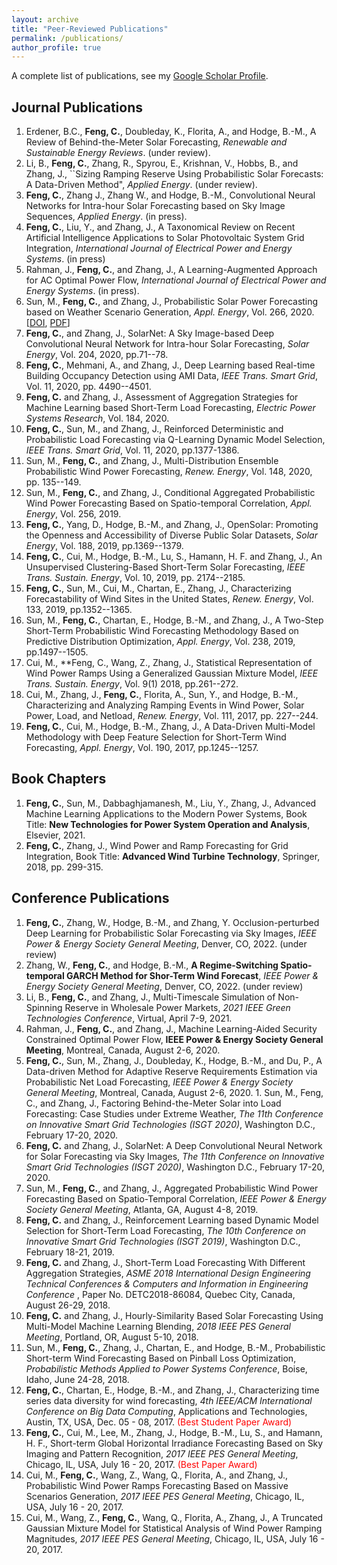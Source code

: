 ```yaml
---
layout: archive
title: "Peer-Reviewed Publications"
permalink: /publications/
author_profile: true
---
```


A complete list of publications, see my [Google Scholar Profile](https://scholar.google.com/citations?user=pT_iWwoAAAAJ&hl=en). 

Journal Publications
------
1. Erdener, B.C., **Feng, C.**, Doubleday, K., Florita, A., and Hodge, B.-M., A Review of Behind-the-Meter Solar Forecasting, *Renewable and Sustainable Energy Reviews*. (under review).	
1.  Li, B., **Feng, C.**, Zhang, R., Spyrou, E., Krishnan, V., Hobbs, B., and Zhang, J., ``Sizing Ramping Reserve Using Probabilistic Solar Forecasts: A Data-Driven Method", *Applied Energy*. (under review).		
1. **Feng, C.**, Zhang J., Zhang W., and Hodge, B.-M., Convolutional Neural Networks for Intra-hour Solar Forecasting based on Sky Image Sequences, *Applied Energy*. (in press).
1. **Feng, C.**, Liu, Y., and Zhang, J., A Taxonomical Review on Recent Artificial Intelligence Applications to Solar Photovoltaic System Grid Integration, *International Journal of Electrical Power and Energy Systems*. (in press)
1. Rahman, J., **Feng, C.**, and Zhang, J., A Learning-Augmented Approach for AC Optimal Power Flow, *International Journal of Electrical Power and Energy Systems*. (in press).
1. Sun, M., **Feng, C.**, and Zhang, J., Probabilistic Solar Power Forecasting based on Weather Scenario Generation, *Appl. Energy*, Vol. 266, 2020. [[DOI](https://www.sciencedirect.com/science/article/abs/pii/S0306261920303354), [PDF]("https://github.com/fengcong1992/fengcong1992.github.io/blob/master/files/publication/Feng_2020_AppliedEnergy.pdf")]
1. **Feng, C.**, and Zhang, J., SolarNet: A Sky Image-based Deep Convolutional Neural Network for Intra-hour Solar Forecasting, *Solar Energy*, Vol. 204, 2020, pp.71--78. 
1. **Feng, C.**, Mehmani, A., and Zhang, J., Deep Learning based Real-time Building Occupancy Detection using AMI Data, *IEEE Trans. Smart Grid*, Vol. 11, 2020, pp. 4490--4501. 
1. **Feng, C.** and Zhang, J., Assessment of Aggregation Strategies for Machine Learning based Short-Term Load Forecasting, *Electric Power Systems Research*, Vol. 184, 2020. 
1.	 **Feng, C.**, Sun, M., and Zhang, J., Reinforced Deterministic and Probabilistic Load Forecasting via Q-Learning Dynamic Model Selection, *IEEE Trans. Smart Grid*, Vol. 11, 2020, pp.1377-1386. 
1.	 Sun, M., **Feng, C.**, and Zhang, J., Multi-Distribution Ensemble Probabilistic Wind Power Forecasting, *Renew. Energy*, Vol. 148, 2020, pp. 135--149. 
1.	 Sun, M., **Feng, C.**, and Zhang, J., Conditional Aggregated Probabilistic Wind Power Forecasting Based on Spatio-temporal Correlation, *Appl. Energy*, Vol. 256, 2019.
1.	 **Feng, C.**, Yang, D., Hodge, B.-M., and Zhang, J., OpenSolar: Promoting the Openness and Accessibility of Diverse Public Solar Datasets, *Solar Energy*, Vol. 188, 2019, pp.1369--1379. 
1.	 **Feng, C.**, Cui, M., Hodge, B.-M., Lu, S., Hamann, H. F. and Zhang, J., An Unsupervised Clustering-Based Short-Term Solar Forecasting, *IEEE Trans. Sustain. Energy*, Vol. 10, 2019, pp. 2174--2185.
1.	 **Feng, C.**, Sun, M., Cui, M., Chartan, E., Zhang, J., Characterizing Forecastability of Wind Sites in the United States,  *Renew. Energy*, Vol. 133, 2019, pp.1352--1365. 
1.	 Sun, M., **Feng, C.**, Chartan, E., Hodge, B.-M., and Zhang, J., A Two-Step Short-Term Probabilistic Wind Forecasting Methodology Based on Predictive Distribution Optimization, *Appl. Energy*, Vol. 238, 2019, pp.1497--1505. 
1.	 Cui, M., **Feng, C., Wang, Z., Zhang, J., Statistical Representation of Wind Power Ramps Using a Generalized Gaussian Mixture Model, *IEEE Trans. Sustain. Energy*, Vol. 9(1) 2018, pp.261--272.
1.	 Cui, M., Zhang, J., **Feng, C.**, Florita, A., Sun, Y., and Hodge, B.-M., Characterizing and Analyzing Ramping Events in Wind Power, Solar Power, Load, and Netload, *Renew. Energy*, Vol. 111, 2017, pp. 227--244.
1.	**Feng, C.**, Cui, M., Hodge, B.-M., Zhang, J., A Data-Driven Multi-Model Methodology with Deep Feature Selection for Short-Term Wind Forecasting, *Appl. Energy*, Vol. 190, 2017, pp.1245--1257.
	
Book Chapters
------
1. **Feng, C.**, Sun, M., Dabbaghjamanesh, M., Liu, Y., Zhang, J., Advanced Machine Learning Applications to the Modern Power Systems, Book Title: **New Technologies for Power System Operation and Analysis**, Elsevier, 2021. 
1. **Feng, C.**, Zhang, J., Wind Power and Ramp Forecasting for Grid Integration, Book Title: **Advanced Wind Turbine Technology**, Springer, 2018, pp. 299-315.

Conference Publications
------
1. **Feng, C.**, Zhang, W.,  Hodge, B.-M., and Zhang, Y. Occlusion-perturbed Deep Learning for Probabilistic Solar Forecasting via Sky Images, *IEEE Power \& Energy Society General Meeting*, Denver, CO, 2022. (under review)  
1. Zhang, W., **Feng, C.**, and Hodge, B.-M., **A Regime-Switching Spatio-temporal GARCH Method for Shor-Term Wind Forecast**, *IEEE Power & Energy Society General Meeting*, Denver, CO, 2022. (under review)  
1. Li, B., **Feng, C.**, and Zhang, J., Multi-Timescale Simulation of Non-Spinning Reserve in Wholesale Power Markets, *2021 IEEE Green Technologies Conference*, Virtual, April 7-9, 2021. 
1. Rahman, J., **Feng, C.**, and Zhang, J., Machine Learning-Aided Security Constrained Optimal Power Flow, **IEEE Power & Energy Society General Meeting**, Montreal, Canada, August 2-6, 2020.  
1. **Feng, C.**, Sun, M., Zhang, J., Doubleday, K., Hodge, B.-M., and Du, P., A Data-driven Method for Adaptive Reserve Requirements Estimation via Probabilistic Net Load Forecasting, *IEEE Power & Energy Society General Meeting*, Montreal, Canada, August 2-6, 2020. 1.	Sun, M., Feng, C., and Zhang, J., Factoring Behind-the-Meter Solar into Load Forecasting: Case Studies under Extreme Weather, *The 11th Conference on Innovative Smart Grid Technologies (ISGT 2020)*, Washington D.C., February 17-20, 2020. 
1. **Feng, C.** and Zhang, J., SolarNet: A Deep Convolutional Neural Network for Solar Forecasting via Sky Images, *The 11th Conference on Innovative Smart Grid Technologies (ISGT 2020)*, Washington D.C., February 17-20, 2020. 
1. Sun, M., **Feng, C.**,  and Zhang, J., Aggregated Probabilistic Wind Power Forecasting Based on Spatio-Temporal Correlation, *IEEE Power & Energy Society General Meeting*, Atlanta, GA, August 4-8, 2019. 
1. **Feng, C.** and Zhang, J., Reinforcement Learning based Dynamic Model Selection for Short-Term Load Forecasting, *The 10th Conference on Innovative Smart Grid Technologies (ISGT 2019)*, Washington D.C., February 18-21, 2019. 
1. **Feng, C.** and Zhang, J., Short-Term Load Forecasting With Different Aggregation Strategies, *ASME 2018 International Design Engineering Technical Conferences & Computers and Information in Engineering Conference* , Paper No. DETC2018-86084, Quebec City, Canada, August 26-29, 2018.
1. **Feng, C.**  and Zhang, J., Hourly-Similarity Based Solar Forecasting Using Multi-Model Machine Learning Blending, *2018 IEEE PES General Meeting*, Portland, OR, August 5-10, 2018.
1. Sun, M., **Feng, C.**,  Zhang, J., Chartan, E., and Hodge, B.-M., Probabilistic Short-term Wind Forecasting Based on Pinball Loss Optimization, *Probabilistic Methods Applied to Power Systems Conference*, Boise, Idaho, June 24-28, 2018.
1. **Feng, C.**, Chartan, E., Hodge, B.-M., and Zhang, J., Characterizing time series data diversity for wind forecasting, *4th IEEE/ACM International Conference on Big Data Computing*, Applications and Technologies, Austin, TX, USA, Dec. 05 - 08, 2017. <span style="color:red">(Best Student Paper Award)</span>
1. **Feng, C.**, Cui, M., Lee, M., Zhang, J., Hodge, B.-M., Lu, S., and Hamann, H. F., Short-term Global Horizontal Irradiance Forecasting Based on Sky Imaging and Pattern Recognition, *2017 IEEE PES General Meeting*, Chicago, IL, USA, July 16 - 20, 2017. <span style="color:red">(Best Paper Award)</span> 
1. Cui, M., **Feng, C.**, Wang, Z., Wang, Q., Florita, A., and Zhang, J., Probabilistic Wind Power Ramps Forecasting Based on Massive Scenarios Generation, *2017 IEEE PES General Meeting*, Chicago, IL, USA, July 16 - 20, 2017. 
1. Cui, M., Wang, Z., **Feng, C.**, Wang, Q., Florita, A., Zhang, J., A Truncated Gaussian Mixture Model for Statistical Analysis of Wind Power Ramping Magnitudes, *2017 IEEE PES General Meeting*, Chicago, IL, USA, July 16 - 20, 2017. 

